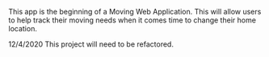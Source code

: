 This app is the beginning of a Moving Web Application. This will allow users to help track their moving needs when it comes time to change their home location.

12/4/2020
This project will need to be refactored.

